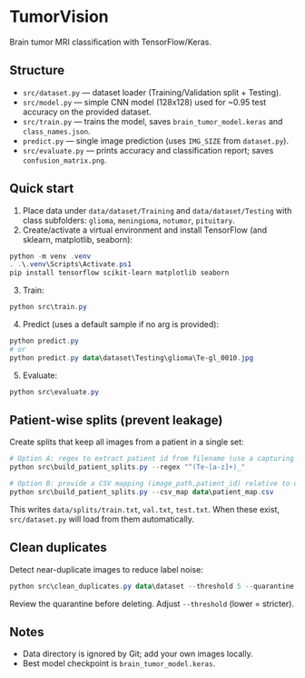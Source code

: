 # TumorVision

Brain tumor MRI classification with TensorFlow/Keras.

## Structure
- `src/dataset.py` — dataset loader (Training/Validation split + Testing).
- `src/model.py` — simple CNN model (128x128) used for ~0.95 test accuracy on the provided dataset.
- `src/train.py` — trains the model, saves `brain_tumor_model.keras` and `class_names.json`.
- `predict.py` — single image prediction (uses `IMG_SIZE` from `dataset.py`).
- `src/evaluate.py` — prints accuracy and classification report; saves `confusion_matrix.png`.

## Quick start
1. Place data under `data/dataset/Training` and `data/dataset/Testing` with class subfolders: `glioma`, `meningioma`, `notumor`, `pituitary`.
2. Create/activate a virtual environment and install TensorFlow (and sklearn, matplotlib, seaborn):

```powershell
python -m venv .venv
. .\.venv\Scripts\Activate.ps1
pip install tensorflow scikit-learn matplotlib seaborn
```

3. Train:
```powershell
python src\train.py
```

4. Predict (uses a default sample if no arg is provided):
```powershell
python predict.py
# or
python predict.py data\dataset\Testing\glioma\Te-gl_0010.jpg
```

5. Evaluate:
```powershell
python src\evaluate.py
```

## Patient-wise splits (prevent leakage)
Create splits that keep all images from a patient in a single set:

```powershell
# Option A: regex to extract patient id from filename (use a capturing group)
python src\build_patient_splits.py --regex "^(Te-[a-z]+)_"

# Option B: provide a CSV mapping (image_path,patient_id) relative to data/dataset
python src\build_patient_splits.py --csv_map data\patient_map.csv
```

This writes `data/splits/train.txt`, `val.txt`, `test.txt`. When these exist, `src/dataset.py` will load from them automatically.

## Clean duplicates
Detect near-duplicate images to reduce label noise:

```powershell
python src\clean_duplicates.py data\dataset --threshold 5 --quarantine data\dupe_quarantine
```

Review the quarantine before deleting. Adjust `--threshold` (lower = stricter).

## Notes
- Data directory is ignored by Git; add your own images locally.
- Best model checkpoint is `brain_tumor_model.keras`.
